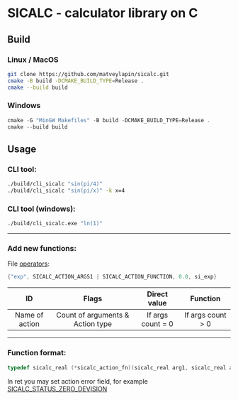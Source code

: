 # SICALC - calculator library on C
## Build
### Linux / MacOS
```bash
git clone https://github.com/matveylapin/sicalc.git
cmake -B build -DCMAKE_BUILD_TYPE=Release .
cmake --build build
```
### Windows
```powershell
cmake -G "MinGW Makefiles" -B build -DCMAKE_BUILD_TYPE=Release .
cmake --build build
```
## Usage
### CLI tool:
```bash
./build/cli_sicalc "sin(pi/4)"
./build/cli_sicalc "sin(pi/x)" -k x=4 
```
### CLI tool (windows):
```bash
./build/cli_sicalc.exe "ln(1)"
```
---
### Add new functions:
File [operators](./src/operators.h#L141):
```c
{"exp", SICALC_ACTION_ARGS1 | SICALC_ACTION_FUNCTION, 0.0, si_exp}
```
ID|Flags|Direct value|Function
:---:|:---:|:---:|:---:
Name of action|Count of arguments & Action type|If args count = 0|If args count > 0
---
### Function format:
```c
typedef sicalc_real (*sicalc_action_fn)(sicalc_real arg1, sicalc_real arg2, sicalc_info_t ret);
```
In ret you may set action error field, for example [SICALC_STATUS_ZERO_DEVISION](./include/sicalc/sicalc.h:L35)